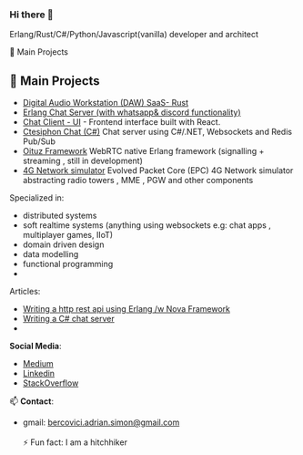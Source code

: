 ### Hi there 👋
Erlang/Rust/C#/Python/Javascript(vanilla) developer and architect

🔭 Main Projects
 ## 🔭 Main Projects
- [ Digital Audio Workstation (DAW) SaaS- Rust](https://www.github.com/sanzor/audio-dsp)
- [Erlang Chat Server (with whatsapp& discord functionality)](https://www.github.com/sanzor/adichat)
- [Chat Client - UI](https://github.com/sanzor/Adi-Chat-UI-React) - Frontend interface built with React.
- [Ctesiphon Chat (C#)](https://github.com/sanzor/Ctesiphon) Chat server using C#/.NET, Websockets and Redis Pub/Sub
- [Oituz Framework](https://github.com/Oituz/Signalling) WebRTC native Erlang framework (signalling + streaming , still in development)
- [4G Network simulator](https://github.com/sanzor/4G-Network-Evolved-Packet-Core) Evolved Packet Core (EPC) 4G Network simulator abstracting radio towers , MME , PGW and other components

Specialized in:
- distributed systems
- soft realtime systems (anything using websockets e.g: chat apps , multiplayer games, IIoT)
- domain driven design
- data modelling
- functional programming
- 
Articles:
- [Writing a http rest api using Erlang /w Nova Framework](https://bercovici-adrian-simon.medium.com/building-an-erlang-web-api-using-nova-framework-and-redis-141edf170ef7) 
- [Writing a C# chat server](https://bercovici-adrian-simon.medium.com/ctesiphon-chat-application-using-net-redis-pub-sub-and-websockets-bd12b8032f8b)
- 
**Social Media**:
- [Medium](https://bercovici-adrian-simon.medium.com/)
- [Linkedin](https://www.linkedin.com/in/adrian-bercovici-8799b218/)
- [StackOverflow]( https://stackoverflow.com/users/1913744/bercovici-adrian)
  
📫 **Contact**: 
- gmail: bercovici.adrian.simon@gmail.com\
  <br>
 ⚡ Fun fact: I am a hitchhiker 

